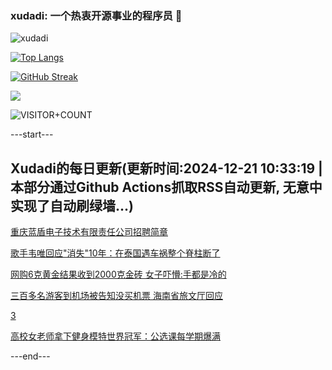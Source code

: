 ### xudadi: 一个热衷开源事业的程序员 👋

![xudadi](https://github-readme-stats-git-masterorgs-github-readme-stats-team.vercel.app/api?username=xudadi)

[![Top Langs](https://github-readme-stats.vercel.app/api/top-langs/?username=xudadi)](https://github.com/anuraghazra/github-readme-stats)

[![GitHub Streak](https://streak-stats.demolab.com?user=xudadi&locale=zh_Hans)](https://git.io/streak-stats)

![](https://raw.githubusercontent.com/xudadi/xudadi/main/assets/github-contribution-grid-snake.svg)

![VISITOR+COUNT](https://komarev.com/ghpvc/?username=xudadi&label=VISITOR+COUNT)


---start---

## Xudadi的每日更新(更新时间:2024-12-21 10:33:19 | 本部分通过Github Actions抓取RSS自动更新, 无意中实现了自动刷绿墙...)

[重庆蓝盾电子技术有限责任公司招聘简章](https://www.gongkaoleida.com/article/2239169)

[歌手韦唯回应"消失"10年：在泰国遇车祸整个脊柱断了](https://m.163.com/news/article/JJSIF1PD053469LG.html)

[网购6克黄金结果收到2000克金砖 女子吓懵:手都是冷的](https://m.163.com/news/article/JJSRMSIL053469LG.html)

[三百多名游客到机场被告知没买机票 海南省旅文厅回应](https://m.163.com/news/article/JJTQ7TLO0534A4SC.html)

[3](https://m.163.com/touch/news/sub/domestic)

[高校女老师拿下健身模特世界冠军：公选课每学期爆满](https://m.163.com/news/article/JJRT4IEP05149L32.html)

---end---
